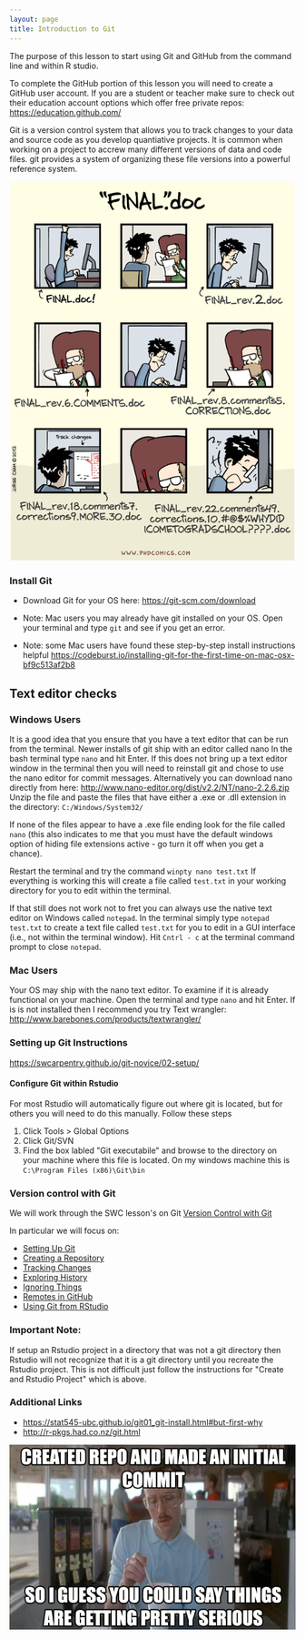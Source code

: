 ```yaml
---
layout: page
title: Introduction to Git
---
```


The purpose of this lesson to start using Git and GitHub from the command line
and within R studio.

To complete the GitHub portion of this lesson you will need to create a 
GitHub user account. If you are a student or teacher make sure to check out their
education account options which offer free private repos: 
<https://education.github.com/>

Git is a version control system that allows you to track changes to your data
and source code as you develop quantiative projects. It is common when 
working on a project to accrew many different versions of data and code files. 
git provides a system of organizing these file versions into a powerful 
reference system.

<center><img src="./figures/final_doc.gif" width="500"></center>

### Install Git

* Download Git for your OS here: 
<https://git-scm.com/download>

* Note: Mac users you may already have git installed on your OS.
Open your terminal and type `git` and see if you get an error. 

* Note: some Mac users have found these step-by-step install instructions 
helpful <https://codeburst.io/installing-git-for-the-first-time-on-mac-osx-bf9c513af2b8> 

## Text editor checks
### Windows Users
It is a good idea that you ensure that you have a text editor that can be run
from the terminal. Newer installs of git ship with an editor called nano
In the bash terminal type `nano` and hit Enter. 
If this does not bring up a text editor window in the terminal then you will
need to reinstall git and chose to use the nano editor for commit messages. Alternatively you can download nano directly from here: 
<http://www.nano-editor.org/dist/v2.2/NT/nano-2.2.6.zip>
Unzip the file and paste the files that have either a .exe or .dll extension
in the directory: `C:/Windows/System32/`

If none of the files appear to have a .exe file ending look for the file called
`nano` (this also indicates to me that you must have the default windows
option of hiding file extensions active - go turn it off when you get a chance).

Restart the terminal and try the command `winpty nano test.txt` If everything
is working this will create a file called `test.txt` in your working directory 
for you to edit within the terminal. 

If that still does not work not to fret you can always use the native text editor
on Windows called `notepad`. 
In the terminal simply type `notepad test.txt` to create a text file called
`test.txt` for you to edit in a GUI interface (i.e., not within the terminal window). 
Hit `Cntrl - c` at the terminal command prompt to close `notepad`. 

### Mac Users
Your OS may ship with the nano text editor. To examine if it is already 
functional on your machine. Open the terminal and type `nano` and hit Enter.
If is is not installed then I recommend you try Text wrangler: 
<http://www.barebones.com/products/textwrangler/>

### Setting up Git Instructions
<https://swcarpentry.github.io/git-novice/02-setup/>


#### Configure Git within Rstudio 
For most Rstudio will automatically figure out where git is located, but for
others you will need to do this manually. Follow these steps

1. Click Tools > Global Options
2. Click Git/SVN 
3. Find the box labled "Git executabile" and browse to the directory on your
machine where this file is located. On my windows machine this is 
`C:\Program Files (x86)\Git\bin`

### Version control with Git
We will work through the SWC lesson's on Git
[Version Control with Git](http://swcarpentry.github.io/git-novice/)

In particular we will focus on:

* [Setting Up Git](http://swcarpentry.github.io/git-novice/02-setup/index.html)
* [Creating a Repository](http://swcarpentry.github.io/git-novice/03-create/index.html)
* [Tracking Changes](http://swcarpentry.github.io/git-novice/04-changes/index.html)
* [Exploring History](http://swcarpentry.github.io/git-novice/05-history/index.html)
* [Ignoring Things](http://swcarpentry.github.io/git-novice/06-ignore/index.html)
* [Remotes in GitHub](http://swcarpentry.github.io/git-novice/07-github/index.html)
* [Using Git from RStudio](http://swcarpentry.github.io/git-novice/14-supplemental-rstudio/index.html)

### Important Note:
If setup an Rstudio project in a directory that was not a git directory then 
Rstudio will not recognize that it is a git directory until you recreate the 
Rstudio project. This is not difficult just follow the instructions for 
"Create and Rstudio Project" which is above.

### Additional Links
* <https://stat545-ubc.github.io/git01_git-install.html#but-first-why>
* <http://r-pkgs.had.co.nz/git.html> 

![dynamite](./figures/serious_git.png)
